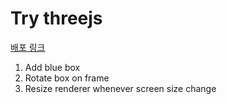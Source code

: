 # Try threejs
[배포 링크](https://westone034626.github.io/threejs-tutorial/)

1. Add blue box
2. Rotate box on frame
3. Resize renderer whenever screen size change